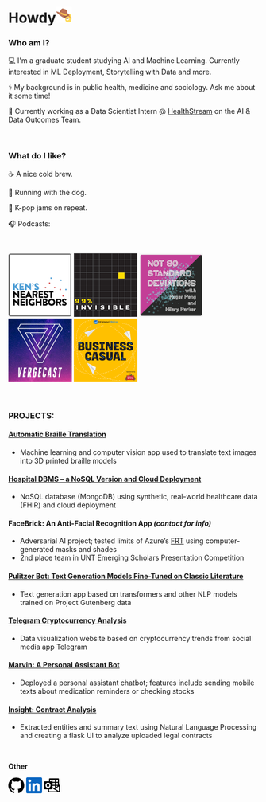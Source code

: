 # Howdy<a href="https://github.com/CoffeeAddict93"><img alt="Howdy" height="32" width="32" src="assets/howdy.png"></a>

### Who am I?

💻 I'm a graduate student studying AI and Machine Learning. Currently interested in ML Deployment, Storytelling with Data and more.

⚕️ My background is in public health, medicine and sociology. Ask me about it some time!

🏥 Currently working as a Data Scientist Intern @ [HealthStream](https://www.healthstream.com/) on the AI & Data Outcomes Team. 

<br>

### What do I like?

☕ A nice cold brew. 

🏃 Running with the dog.

🎵 K-pop jams on repeat.

🎧 Podcasts: 

<br>

<a href="https://open.spotify.com/show/7fJsuxiZl4TS1hqPUmDFbl"><img alt="KNN" height="128" width="128" src="assets/podcast_knn.PNG"></a>
<a href="https://open.spotify.com/show/2VRS1IJCTn2Nlkg33ZVfkM"><img alt="99%" height="128" width="128" src="assets/podcast_99%25invis.png"></a>
<a href="https://open.spotify.com/show/1NJ6li5ZpNVBBQfpd3D6bi"><img alt="NSSD" height="128" width="128" src="assets/podcast_nssd.PNG"></a>
<a href="https://open.spotify.com/show/20Gf4IAauFrfj7RBkjcWxh"><img alt="Vergecast" height="128" width="128" src="assets/podcast_vergecast.jpg"></a>
<a href="https://open.spotify.com/show/08zQP2peZmM9GrcKShLZvC"><img alt="Business Casual" height="128" width="128" src="assets/podcast_businesscasual.png"></a>

<br>

### PROJECTS:
#### [Automatic Braille Translation](https://github.com/CoffeeAddict93/braille_translation)
* Machine learning and computer vision app used to translate text images into 3D printed braille models

#### [Hospital DBMS – a NoSQL Version and Cloud Deployment](https://github.com/CoffeeAddict93/hospital_DBMS)
* NoSQL database (MongoDB) using synthetic, real-world healthcare data (FHIR) and cloud deployment

#### FaceBrick: An Anti-Facial Recognition App *(contact for info)*
* Adversarial AI project; tested limits of Azure’s [FRT](https://azure.microsoft.com/en-us/services/cognitive-services/face/) using computer-generated masks and shades
* 2nd place team in UNT Emerging Scholars Presentation Competition

#### [Pulitzer Bot: Text Generation Models Fine-Tuned on Classic Literature](https://github.com/vohuy1894/NLP_Group/wiki)
* Text generation app based on transformers and other NLP models trained on Project Gutenberg data

#### [Telegram Cryptocurrency Analysis](https://github.com/CoffeeAddict93/Telegram_analysis/blob/main/Telegram%20Sentiment%20Analysis%20-%20Crypto%20trends.pdf)
* Data visualization website based on cryptocurrency trends from social media app Telegram

#### [Marvin: A Personal Assistant Bot](https://github.com/codingcloudcowboy/marvin_chatbot)
* Deployed a personal assistant chatbot; features include sending mobile texts about medication
reminders or checking stocks

#### [Insight: Contract Analysis](https://github.com/irinamaystorovich/contract_analysis)
* Extracted entities and summary text using Natural Language Processing and creating a flask UI to analyze uploaded legal contracts

<br>

**Other**
<p align="left">
  <a href="https://github.com/CoffeeAddict93"><img alt="GitHub" height="32" width="32" src="assets/github.svg"></a>
  <a href="https://www.linkedin.com/in/richard-t-4a3464205/"><img alt="LinkedIn" height="32" width="32" src="assets/linkedin.svg"></a>
  <a href="mailto:RichardTran2@my.unt.edu"><img alt="LinkedIn" height="32" width="32" src="assets/outlook.svg"></a>
</p>


